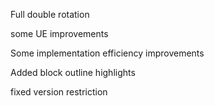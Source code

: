Full double rotation

some UE improvements

Some implementation efficiency improvements

Added block outline highlights

fixed version restriction